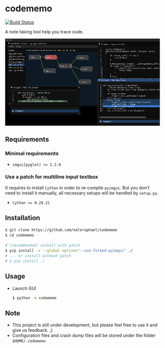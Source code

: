 # codememo
[![Build Status](https://travis-ci.com/NaleRaphael/codememo.svg?token=zhYrgBMjb73CEWtXQwny&branch=master)](https://travis-ci.com/NaleRaphael/codememo)

A note taking tool help you trace code.

![screenshot](images/codememo_screenshot_01.png)


## Requirements
### Minimal requirements
- `imgui[pyglet] >= 1.2.0`

### Use a patch for multiline input textbox
It requires to install `Cython` in order to re-compile `pyimgui`. But you don't need to install it manually, all necessary setups will be handled by `setup.py`. 
- `Cython >= 0.29.21`


## Installation
```bash
$ git clone https://github.com/naleraphael/codememo
$ cd codememo

# (recommended) install with patch
$ pip install -v --global-option="--use-forked-pyimgui" ./
# ... or install without patch
# $ pip install ./
```


## Usage
- Launch GUI
    ```bash
    $ python -m codememo
    ```


## Note
- This project is still under development, but please feel free to use it and give us feedback. ;)
- Configuration files and crash dump files will be stored under the folder `$HOME/.codememo`.
